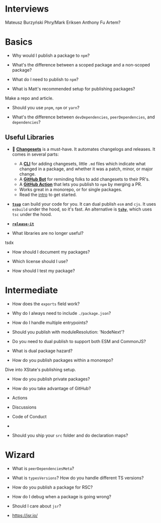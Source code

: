# Interviews

Mateusz Burzyński
Phry/Mark Eriksen
Anthony Fu
Artem?

# Basics

- Why would I publish a package to `npm`?

- What's the difference between a scoped package and a non-scoped package?

- What do I need to publish to `npm`?

- What is Matt's recommended setup for publishing packages?

Make a repo and article.

- Should you use `pnpm`, `npm` or `yarn`?

- What's the difference between `devDependencies`, `peerDependencies`, and `dependencies`?

## Useful Libraries

- 🦋 **[Changesets](https://github.com/changesets/changesets)** is a must-have. It automates changelogs and releases. It comes in several parts:

  - A [**CLI**](https://github.com/changesets/changesets/blob/main/packages/cli/README.md) for adding changesets, little `.md` files which indicate what changed in a package, and whether it was a patch, minor, or major change.
  - A [**GitHub Bot**](https://github.com/changesets/bot) for reminding folks to add changesets to their PR's.
  - A [**GitHub Action**](https://github.com/changesets/action) that lets you publish to `npm` by merging a PR.
  - Works great in a monorepo, or for single packages.
  - Read the [intro](https://github.com/changesets/changesets/blob/main/packages/cli/README.md) to get started.

- **[`tsup`](https://github.com/egoist/tsup)** can build your code for you. It can dual publish `esm` and `cjs`. It uses `esbuild` under the hood, so it's fast. An alternative is [**`tshy`**](https://github.com/isaacs/tshy), which uses `tsc` under the hood.

- **[`release-it`](https://github.com/release-it/release-it)**

- What libraries are no longer useful?

tsdx

- How should I document my packages?

- Which license should I use?

- How should I test my package?

# Intermediate

- How does the `exports` field work?

- Why do I always need to include `./package.json`?

- How do I handle multiple entrypoints?

- Should you publish with moduleResolution: 'NodeNext'?

- Do you need to dual publish to support both ESM and CommonJS?

- What is dual package hazard?

- How do you publish packages within a monorepo?

Dive into XState's publishing setup.

- How do you publish private packages?

- How do you take advantage of GitHub?
- Actions
- Discussions
- Code of Conduct
-

- Should you ship your `src` folder and do declaration maps?

# Wizard

- What is `peerDependenciesMeta`?

- What is `typesVersions`? How do you handle different TS versions?

- How do you publish a package for RSC?

- How do I debug when a package is going wrong?

- Should I care about `jsr`?

- https://jsr.io/
